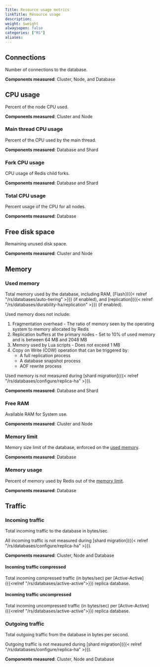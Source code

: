 ```yaml
---
Title: Resource usage metrics
linkTitle: Resource usage
description: 
weight: $weight
alwaysopen: false
categories: ["RS"]
aliases:
---
```


## Connections

Number of connections to the database.

**Components measured**: Cluster, Node, and Database

## CPU usage

Percent of the node CPU used. 

**Components measured**:  Cluster and Node

### Main thread CPU usage 

Percent of the CPU used by the main thread.

**Components measured**: Database and Shard

### Fork CPU usage

CPU usage of Redis child forks.

**Components measured**: Database and Shard

### Total CPU usage 

Percent usage of the CPU for all nodes.

**Components measured**: Database

## Free disk space

Remaining unused disk space.

**Components measured**:  Cluster and Node

## Memory
### Used memory 

Total memory used by the database, including RAM, [Flash]({{< relref "/rs/databases/auto-tiering" >}}) (if enabled), and [replication]({{< relref "/rs/databases/durability-ha/replication" >}}) (if enabled).

Used memory does not include:

1. Fragmentation overhead - The ratio of memory seen by the operating system to memory allocated by Redis
2. Replication buffers at the primary nodes - Set to 10% of used memory and is between 64 MB and 2048 MB
3. Memory used by Lua scripts - Does not exceed 1 MB
4. Copy on Write (COW) operation that can be triggered by:
    - A full replication process
    - A database snapshot process
    - AOF rewrite process

Used memory is not measured during [shard migration]({{< relref "/rs/databases/configure/replica-ha" >}}).

**Components measured**: Database and Shard

### Free RAM

Available RAM for System use.

**Components measured**:  Cluster and Node

### Memory limit 

Memory size limit of the database, enforced on the [used memory](#used-memory).

**Components measured**: Database

### Memory usage 

Percent of memory used by Redis out of the [memory limit](#memory-limit).

**Components measured**: Database
## Traffic

### Incoming traffic 

Total incoming traffic to the database in bytes/sec.

All incoming traffic is not measured during [shard migration]({{< relref "/rs/databases/configure/replica-ha" >}}).

**Components measured**: Cluster, Node and Database

#### Incoming traffic compressed

Total incoming compressed traffic (in bytes/sec) per [Active-Active]({{<relref "/rs/databases/active-active">}}) replica database. 

#### Incoming traffic uncompressed

Total incoming uncompressed traffic (in bytes/sec) per [Active-Active]({{<relref "/rs/databases/active-active">}}) replica database. 

### Outgoing traffic 

Total outgoing traffic from the database in bytes per second.

Outgoing traffic is not measured during [shard migration]({{< relref "/rs/databases/configure/replica-ha" >}}).

**Components measured**: Cluster, Node and Database







 
